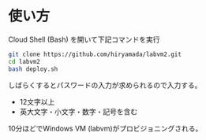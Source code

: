 # 使い方

Cloud Shell (Bash) を開いて下記コマンドを実行

```bash
git clone https://github.com/hiryamada/labvm2.git
cd labvm2
bash deploy.sh
```

しばらくするとパスワードの入力が求められるので入力する。

- 12文字以上
- 英大文字・小文字・数字・記号を含む

10分ほどでWindows VM (labvm)がプロビジョニングされる。
